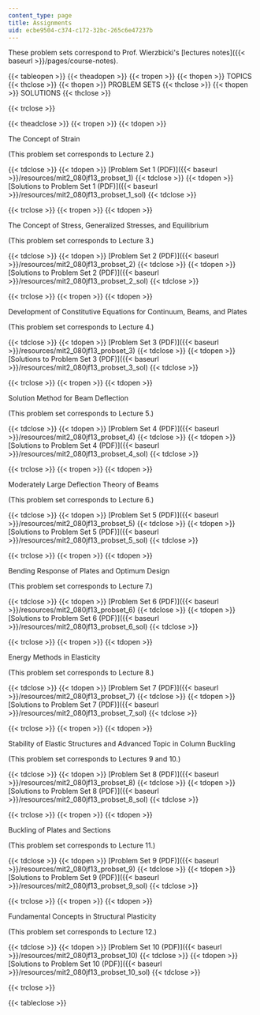 ```yaml
---
content_type: page
title: Assignments
uid: ecbe9504-c374-c172-32bc-265c6e47237b
---
```


These problem sets correspond to Prof. Wierzbicki's [lectures notes]({{< baseurl >}}/pages/course-notes).

{{< tableopen >}}
{{< theadopen >}}
{{< tropen >}}
{{< thopen >}}
TOPICS
{{< thclose >}}
{{< thopen >}}
PROBLEM SETS
{{< thclose >}}
{{< thopen >}}
SOLUTIONS
{{< thclose >}}

{{< trclose >}}

{{< theadclose >}}
{{< tropen >}}
{{< tdopen >}}


The Concept of Strain

(This problem set corresponds to Lecture 2.)


{{< tdclose >}}
{{< tdopen >}}
[Problem Set 1 (PDF)]({{< baseurl >}}/resources/mit2_080jf13_probset_1)
{{< tdclose >}}
{{< tdopen >}}
[Solutions to Problem Set 1 (PDF)]({{< baseurl >}}/resources/mit2_080jf13_probset_1_sol)
{{< tdclose >}}

{{< trclose >}}
{{< tropen >}}
{{< tdopen >}}


The Concept of Stress, Generalized Stresses, and Equilibrium

(This problem set corresponds to Lecture 3.)


{{< tdclose >}}
{{< tdopen >}}
[Problem Set 2 (PDF)]({{< baseurl >}}/resources/mit2_080jf13_probset_2)
{{< tdclose >}}
{{< tdopen >}}
[Solutions to Problem Set 2 (PDF)]({{< baseurl >}}/resources/mit2_080jf13_probset_2_sol)
{{< tdclose >}}

{{< trclose >}}
{{< tropen >}}
{{< tdopen >}}


Development of Constitutive Equations for Continuum, Beams, and Plates

(This problem set corresponds to Lecture 4.)


{{< tdclose >}}
{{< tdopen >}}
[Problem Set 3 (PDF)]({{< baseurl >}}/resources/mit2_080jf13_probset_3)
{{< tdclose >}}
{{< tdopen >}}
[Solutions to Problem Set 3 (PDF)]({{< baseurl >}}/resources/mit2_080jf13_probset_3_sol)
{{< tdclose >}}

{{< trclose >}}
{{< tropen >}}
{{< tdopen >}}


Solution Method for Beam Deflection

(This problem set corresponds to Lecture 5.)


{{< tdclose >}}
{{< tdopen >}}
[Problem Set 4 (PDF)]({{< baseurl >}}/resources/mit2_080jf13_probset_4)
{{< tdclose >}}
{{< tdopen >}}
[Solutions to Problem Set 4 (PDF)]({{< baseurl >}}/resources/mit2_080jf13_probset_4_sol)
{{< tdclose >}}

{{< trclose >}}
{{< tropen >}}
{{< tdopen >}}


Moderately Large Deflection Theory of Beams

(This problem set corresponds to Lecture 6.)


{{< tdclose >}}
{{< tdopen >}}
[Problem Set 5 (PDF)]({{< baseurl >}}/resources/mit2_080jf13_probset_5)
{{< tdclose >}}
{{< tdopen >}}
[Solutions to Problem Set 5 (PDF)]({{< baseurl >}}/resources/mit2_080jf13_probset_5_sol)
{{< tdclose >}}

{{< trclose >}}
{{< tropen >}}
{{< tdopen >}}


Bending Response of Plates and Optimum Design

(This problem set corresponds to Lecture 7.)


{{< tdclose >}}
{{< tdopen >}}
[Problem Set 6 (PDF)]({{< baseurl >}}/resources/mit2_080jf13_probset_6)
{{< tdclose >}}
{{< tdopen >}}
[Solutions to Problem Set 6 (PDF)]({{< baseurl >}}/resources/mit2_080jf13_probset_6_sol)
{{< tdclose >}}

{{< trclose >}}
{{< tropen >}}
{{< tdopen >}}


Energy Methods in Elasticity

(This problem set corresponds to Lecture 8.)


{{< tdclose >}}
{{< tdopen >}}
[Problem Set 7 (PDF)]({{< baseurl >}}/resources/mit2_080jf13_probset_7)
{{< tdclose >}}
{{< tdopen >}}
[Solutions to Problem Set 7 (PDF)]({{< baseurl >}}/resources/mit2_080jf13_probset_7_sol)
{{< tdclose >}}

{{< trclose >}}
{{< tropen >}}
{{< tdopen >}}


Stability of Elastic Structures and Advanced Topic in Column Buckling

(This problem set corresponds to Lectures 9 and 10.)


{{< tdclose >}}
{{< tdopen >}}
[Problem Set 8 (PDF)]({{< baseurl >}}/resources/mit2_080jf13_probset_8)
{{< tdclose >}}
{{< tdopen >}}
[Solutions to Problem Set 8 (PDF)]({{< baseurl >}}/resources/mit2_080jf13_probset_8_sol)
{{< tdclose >}}

{{< trclose >}}
{{< tropen >}}
{{< tdopen >}}


Buckling of Plates and Sections

(This problem set corresponds to Lecture 11.)


{{< tdclose >}}
{{< tdopen >}}
[Problem Set 9 (PDF)]({{< baseurl >}}/resources/mit2_080jf13_probset_9)
{{< tdclose >}}
{{< tdopen >}}
[Solutions to Problem Set 9 (PDF)]({{< baseurl >}}/resources/mit2_080jf13_probset_9_sol)
{{< tdclose >}}

{{< trclose >}}
{{< tropen >}}
{{< tdopen >}}


Fundamental Concepts in Structural Plasticity

(This problem set corresponds to Lecture 12.)


{{< tdclose >}}
{{< tdopen >}}
[Problem Set 10 (PDF)]({{< baseurl >}}/resources/mit2_080jf13_probset_10)
{{< tdclose >}}
{{< tdopen >}}
[Solutions to Problem Set 10 (PDF)]({{< baseurl >}}/resources/mit2_080jf13_probset_10_sol)
{{< tdclose >}}

{{< trclose >}}

{{< tableclose >}}